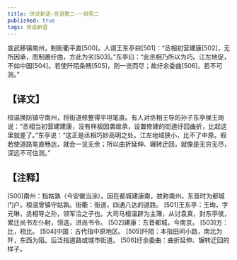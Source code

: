 ```yaml
---
title: 世说新语-言语第二-一百零二
published: true
tags: 世说新语
---
```


宣武移镇南州，制街衢平直[500]。人谓王东亭曰[501]：“丞相初营建康[502]，无所因承，而制置纡曲，方此为劣[503]。”东亭曰：“此丞相乃所以为巧。江左地促，不如中国[504]。若使阡陌条畅[505]，则一览而尽；故纡余委曲[506]，若不可测。”

## 【译文】

桓温换防镇守南州，将街道修整得平坦笔直。有人对丞相王导的孙子东亭侯王珣说：“丞相当初营建建康，没有样板因袭继承，设置修建的街道纡回曲折，比起这里就差了。”东亭说：“这正是丞相巧妙高明之处。江左地域狭小，比不了中原。假若使道路笔直畅达，就会一览无余；所以曲折延伸、辗转迂回，就像是无穷无尽，深远不可估测。”

## 【注释】

[500]南州：指姑孰（今安徽当涂）。因在都城建康南，故称南州。东晋时为都城门户。桓温曾镇守姑孰。街衢：街道，四通八达的道路。
[501]王东亭：王珣，字元琳，丞相导之孙，领军洽之子也。大司马桓温辟为主簿，从讨袁真，封东亭侯，累迁尚书左仆射，领选，进尚书令。
[502]建康：东晋都城，今南京。
[503]方：比，相比。
[504]中国：古代指中原地区。
[505]阡陌：本指田间小路，南北为阡，东西为陌。后泛指道路或城市街道。
[506]纡余委曲：曲折延伸、辗转迂回的样子。
